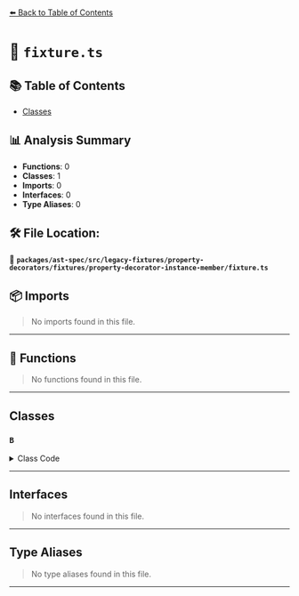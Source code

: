 [⬅️ Back to Table of Contents](../../../../../../../index.md)

# 📄 `fixture.ts`

## 📚 Table of Contents

- [Classes](#classes)

## 📊 Analysis Summary

- **Functions**: 0
- **Classes**: 1
- **Imports**: 0
- **Interfaces**: 0
- **Type Aliases**: 0

## 🛠️ File Location:
📂 **`packages/ast-spec/src/legacy-fixtures/property-decorators/fixtures/property-decorator-instance-member/fixture.ts`**

## 📦 Imports

> No imports found in this file.


---

## 🔧 Functions

> No functions found in this file.


---

## Classes

### `B`

<details><summary>Class Code</summary>

```ts
class B {
  @foo x;
  @bar
  y;
}
```
</details>


---

## Interfaces

> No interfaces found in this file.


---

## Type Aliases

> No type aliases found in this file.


---